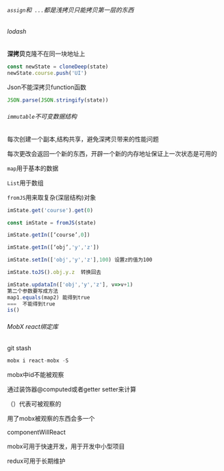 ###### `assign`和` ...`都是浅拷贝只能拷贝第一层的东西

###### lodash 

**深拷贝**克隆不在同一块地址上

```js
const newState = cloneDeep(state)
newState.course.push('UI')
```

Json不能深拷贝function函数

```js
JSON.parse(JSON.stringify(state))
```



###### `immutable`不可变数据结构

每次创建一个副本,结构共享，避免深拷贝带来的性能问题

每次更改会返回一个新的东西，开辟一个新的内存地址保证上一次状态是可用的

`map`用于基本的数据

`List`用于数组

`fromJS`用来取复杂(深层结构)对象

```js
imState.get('course').get(0)

const imState = fromJS(state)

imState.getIn([‘course’,0])

imState.getIn([‘obj’,'y','z'])

imState.setIn(['obj','y','z'],100) 设置z的值为100

imState.toJS().obj.y.z  转换回去
```



```js
imState.updataIn(['obj','y','z'], v=>v+1)
第二个参数要写成方法
map1.equals(map2) 能得到true
===  不能得到true
is()
```

###### MobX react绑定库

git stash

```js
mobx i react-mobx -S
```

mobx中id不能被观察

通过装饰器@computed或者getter setter来计算

（）代表可被观察的

用了mobx被观察的东西会多一个

componentWillReact

mobx可用于快速开发，用于开发中小型项目

redux可用于长期维护

